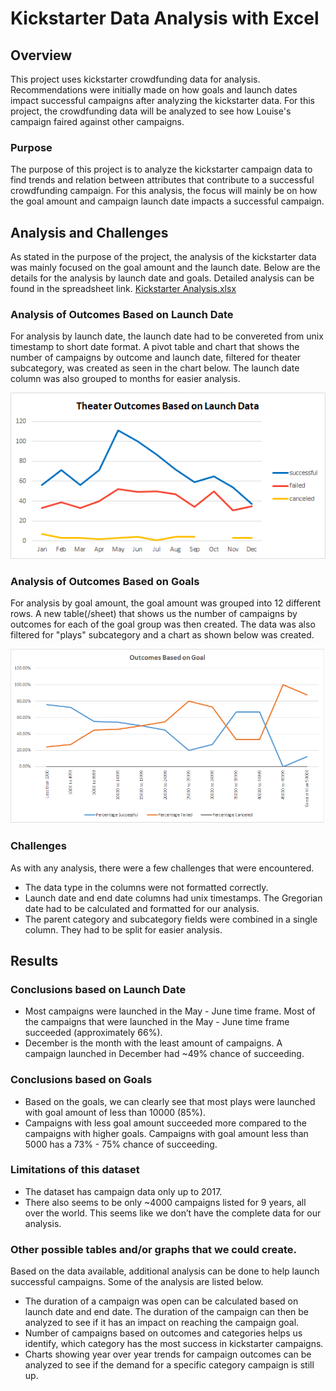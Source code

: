 # Kickstarter Data Analysis with Excel

## Overview
This project uses kickstarter crowdfunding data for analysis. Recommendations were initially made on how goals and launch dates impact successful campaigns after analyzing the kickstarter data. For this project, the crowdfunding data will be analyzed to see how Louise's campaign faired against other campaigns. 

### Purpose
The purpose of this project is to analyze the kickstarter campaign data to find trends and relation between attributes that contribute to a successful crowdfunding campaign. For this analysis, the focus will mainly be on how the goal amount and campaign launch date impacts a successful campaign. 

## Analysis and Challenges
As stated in the purpose of the project, the analysis of the kickstarter data was mainly focused on the goal amount and the launch date. Below are the details for the analysis by launch date and goals. Detailed analysis can be found in the spreadsheet link. [Kickstarter Analysis.xlsx](https://github.com/ssathyanath/Kickstarter-analysis/blob/master/Kickstarter_Challenge.xlsx)

### Analysis of Outcomes Based on Launch Date
For analysis by launch date, the launch date had to be convereted from unix timestamp to short date format. A pivot table and chart that shows the number of campaigns by outcome and launch date, filtered for theater subcategory, was created as seen in the chart below. The launch date column was also grouped to months for easier analysis.

![alt text](https://github.com/ssathyanath/Kickstarter-analysis/blob/master/Theater_Outcomes_vs_Launch.png)


### Analysis of Outcomes Based on Goals
For analysis by goal amount, the goal amount was grouped into 12 different rows. A new table(/sheet) that shows us the number of campaigns by outcomes for each of the goal group was then created. The data was also filtered for "plays" subcategory and a chart as shown below was created.

![alt text](https://github.com/ssathyanath/Kickstarter-analysis/blob/master/Outcomes_vs_Goals.png)


### Challenges 
As with any analysis, there were a few challenges that were encountered. 
- The data type in the columns were not formatted correctly. 
- Launch date and end date columns had unix timestamps. The Gregorian date had to be calculated and formatted for our analysis.
- The parent category and subcategory fields were combined in a single column. They had to be split for easier analysis.

## Results
### Conclusions based on Launch Date
- Most campaigns were launched in the May - June time frame. Most of the campaigns that were launched in the May - June time frame succeeded (approximately 66%).
- December is the month with the least amount of campaigns. A campaign launched in December had ~49% chance of succeeding. 

### Conclusions based on Goals
- Based on the goals, we can clearly see that most plays were launched with goal amount of less than 10000 (85%). 
- Campaigns with less goal amount succeeded more compared to the campaigns with higher goals. Campaigns with goal amount less than 5000 has a 73% - 75% chance of succeeding.

### Limitations of this dataset
- The dataset has campaign data only up to 2017. 
- There also seems to be only ~4000 campaigns listed for 9 years, all over the world. This seems like we don’t have the complete data for our analysis.

### Other possible tables and/or graphs that we could create.
Based on the data available, additional analysis can be done to help launch successful campaigns. Some of the analysis are listed below. 
- The duration of a campaign was open can be calculated based on launch date and end date. The duration of the campaign can then be analyzed to see if it has an impact on reaching the campaign goal.
- Number of campaigns based on outcomes and categories helps us identify, which category has the most success in kickstarter campaigns.
- Charts showing year over year trends for campaign outcomes can be analyzed to see if the demand for a specific category campaign is still up.
